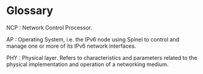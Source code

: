 # Glossary #

NCP
: Network Control Processor.

AP
: Operating System, i.e. the IPv6 node using Spinel to control and manage one or more of its IPv6 network interfaces.

PHY
: Physical layer. Refers to characteristics and parameters related to the physical implementation and operation of a networking medium.
